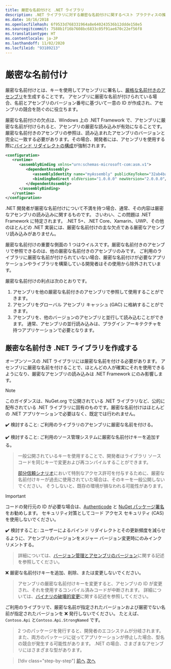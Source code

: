```yaml
---
title: 厳密な名前付けと .NET ライブラリ
description: .NET ライブラリに対する厳密な名前付けに関するベスト プラクティスの推奨事項。
ms.date: 10/16/2018
ms.openlocfilehash: 6f9533d768331964a8e640243536b12ddde158e5
ms.sourcegitcommit: 7588b1f16b7608bc6833c05f91ae670c22ef56f8
ms.translationtype: HT
ms.contentlocale: ja-JP
ms.lasthandoff: 11/02/2020
ms.locfileid: "93189213"
---
```

# <a name="strong-naming"></a>厳密な名前付け

厳密な名前付けとは、キーを使用してアセンブリに署名し、[厳格な名前付きのアセンブリ](../assembly/strong-named.md)を生成することです。 アセンブリに厳密な名前が付けられている場合、名前とアセンブリのバージョン番号に基づいて一意の ID が作成され、アセンブリの競合を防ぐのに役立ちます。

厳密な名前付けの欠点は、Windows 上の .NET Framework で、アセンブリに厳密な名前が付けられると、アセンブリの厳密な読み込みが有効になることです。 厳密な名前付きのアセンブリの参照は、読み込まれたアセンブリのバージョンと完全に一致する必要があります。その場合、開発者には、アセンブリを使用する際に[バインド リダイレクトの構成](../../framework/configure-apps/redirect-assembly-versions.md)が強制されます。

```xml
<configuration>
   <runtime>
      <assemblyBinding xmlns="urn:schemas-microsoft-com:asm.v1">
         <dependentAssembly>
            <assemblyIdentity name="myAssembly" publicKeyToken="32ab4ba45e0a69a1" culture="neutral" />
            <bindingRedirect oldVersion="1.0.0.0" newVersion="2.0.0.0"/>
         </dependentAssembly>
      </assemblyBinding>
   </runtime>
</configuration>
```

.NET 開発者が厳密な名前付けについて不満を持つ場合、通常、その内容は厳密なアセンブリの読み込みに関するものです。 さいわい、この問題は .NET Framework に特定されます。 .NET 5+、.NET Core、Xamarin、UWP、その他のほとんどの .NET 実装には、厳密な名前付けの主な欠点である厳密なアセンブリ読み込みがありません。

厳密な名前付けの重要な側面の 1 つはウイルスです。厳密な名前付きのアセンブリで参照できるのは、他の厳密な名前付きのアセンブリのみです。 ご利用のライブラリに厳密な名前が付けられていない場合、厳密な名前付けが必要なアプリケーションやライブラリを構築している開発者はその使用から除外されています。

厳密な名前付けの利点は次のとおりです。

1. アセンブリを他の厳密な名前付きのアセンブリで参照して使用することができます。
2. アセンブリをグローバル アセンブリ キャッシュ (GAC) に格納することができます。
3. アセンブリを、他のバージョンのアセンブリと並行して読み込むことができます。 通常、アセンブリの並行読み込みは、プラグイン アーキテクチャを持つアプリケーションで必要となります。

## <a name="create-strong-named-net-libraries"></a>厳密な名前付き .NET ライブラリを作成する

オープンソースの .NET ライブラリには厳密な名前を付ける必要があります。 アセンブリに厳密な名前を付けることで、ほとんどの人が確実にそれを使用できるようになり、厳密なアセンブリの読み込みは .NET Framework にのみ影響します。

> [!NOTE]
> このガイダンスは、NuGet.org で公開されている .NET ライブラリなど、公的に配布されている .NET ライブラリに固有のものです。厳密な名前付けはほとんどの .NET アプリケーションで必要はなく、既定では行われません。

✔️ 検討すること: ご利用のライブラリのアセンブリに厳密な名前を付ける。

✔️ 検討すること: ご利用のソース管理システムに厳密な名前付けキーを追加する。

> 一般公開されているキーを使用することで、開発者はライブラリ ソース コードを同じキーで変更および再コンパイルすることができます。
>
> [部分信頼シナリオ](../../framework/misc/using-libraries-from-partially-trusted-code.md)において特別なアクセス許可を付与するために、厳密な名前付けキーが過去に使用されていた場合は、そのキーを一般公開しないでください。 そうしないと、既存の環境が損なわれる可能性があります。

> [!IMPORTANT]
> コードの発行元の ID が必要な場合は、[Authenticode](/windows-hardware/drivers/install/authenticode) と [NuGet パッケージ署名](/nuget/create-packages/sign-a-package)をお勧めします。 セキュリティ対策としてコード アクセス セキュリティ (CAS) を使用しないでください。

✔️ 検討すること: ユーザーによるバインド リダイレクトとその更新頻度を減らせるように、アセンブリのバージョンをメジャー バージョン変更時にのみインクリメントする。

> 詳細については、[バージョン管理とアセンブリのバージョン](./versioning.md#assembly-version)に関する記述を参照してください。

❌ 厳密な名前付けキーを追加、削除、または変更しないでください。

> アセンブリの厳密な名前付けキーを変更すると、アセンブリの ID が変更され、それを使用するコンパイル済みコードが中断されます。 詳細については、[バイナリの破壊的変更](./breaking-changes.md#binary-breaking-change)に関する記述を参照してください。

ご利用のライブラリで、厳密な名前が指定されたバージョンおよび厳密でない名前が指定されたバージョンを ❌ 発行しないでください。 たとえば、`Contoso.Api` と`Contoso.Api.StrongNamed` です。

> 2 つのパッケージを発行すると、開発者のエコシステムが分岐されます。 また、両方のパッケージに従ってアプリケーションが停止した場合、型名の競合が発生する可能性があります。 .NET の場合、さまざまなアセンブリにはさまざまな型があります。

>[!div class="step-by-step"]
>[前へ](cross-platform-targeting.md)
>[次へ](nuget.md)
